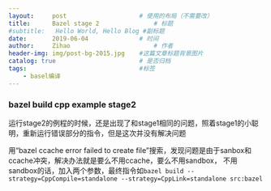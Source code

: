 ```yaml
---
layout:     post   				    # 使用的布局（不需要改）
title:      Bazel stage 2 				# 标题 
#subtitle:   Hello World, Hello Blog #副标题
date:       2019-06-04 				# 时间
author:     Zihao 						# 作者
header-img: img/post-bg-2015.jpg 	#这篇文章标题背景图片
catalog: true 						# 是否归档
tags:								#标签
    - basel编译
---
```


### bazel build cpp example stage2
运行stage2的例程的时候，还是出现了和stage1相同的问题，照着stage1的小聪明，重新运行错误部分的指令，但是这次并没有解决问题

用“bazel ccache error failed to create file”搜索，发现问题是由于sanbox和ccache冲突，解决办法就是要么不用ccache，要么不用sandbox，
不用sandbox的话，加入两个参数，最终指令如`bazel build --strategy=CppCompile=standalone --strategy=CppLink=standalone src:bazel`
